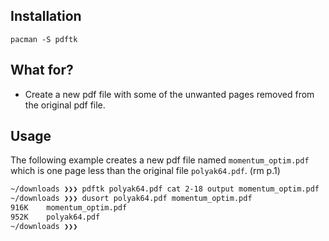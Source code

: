 ## Installation
`pacman -S pdftk`

## What for?
- Create a new pdf file with some of the unwanted pages removed from the original pdf file.

## Usage
The following example creates a new pdf file named `momentum_optim.pdf` which is one page less than the original file `polyak64.pdf`. (rm p.1)
```bash
~/downloads ❯❯❯ pdftk polyak64.pdf cat 2-18 output momentum_optim.pdf
~/downloads ❯❯❯ dusort polyak64.pdf momentum_optim.pdf
916K    momentum_optim.pdf
952K    polyak64.pdf
~/downloads ❯❯❯
```
